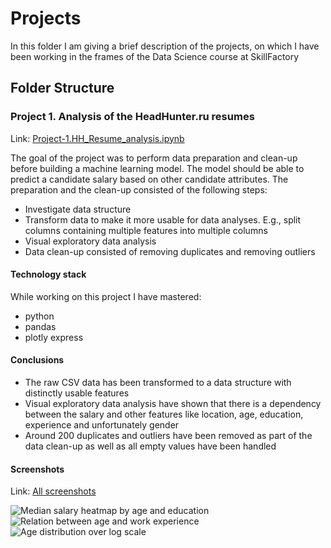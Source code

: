 # Projects
In this folder I am giving a brief description of the projects, on which I have been working in the frames of the Data Science course at SkillFactory

## Folder Structure
### Project 1. Analysis of the HeadHunter.ru resumes
Link: [Project-1.HH_Resume_analysis.ipynb](https://github.com/helios12/DataScienceProjects/blob/main/projects/Project-1.HH_Resume_analysis.ipynb)

The goal of the project was to perform data preparation and clean-up before building a machine learning model. The model should be able to predict a candidate salary based on other candidate attributes. The preparation and the clean-up consisted of the following steps:

* Investigate data structure
* Transform data to make it more usable for data analyses. E.g., split columns containing multiple features into multiple columns
* Visual exploratory data analysis
* Data clean-up consisted of removing duplicates and removing outliers

#### Technology stack
While working on this project I have mastered:

* python
* pandas
* plotly express

#### Conclusions
* The raw CSV data has been transformed to a data structure with distinctly usable features
* Visual exploratory data analysis have shown that there is a dependency between the salary and other features like location, age, education, experience and unfortunately gender
* Around 200 duplicates and outliers have been removed as part of the data clean-up as well as all empty values have been handled

#### Screenshots
Link: [All screenshots](https://github.com/helios12/DataScienceProjects/tree/main/projects/img/project-1)

![Median salary heatmap by age and education](https://i.imgur.com/uxCl2ez.png) ![Relation between age and work experience](https://i.imgur.com/pfDjL0Y.png) ![Age distribution over log scale](https://i.imgur.com/IILwbR9.png)